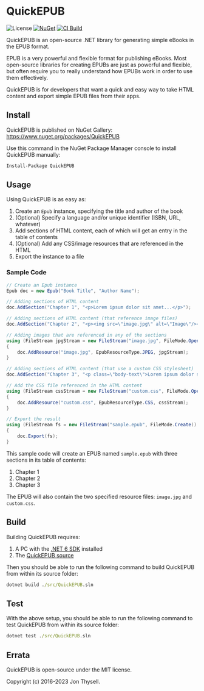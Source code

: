 # QuickEPUB #

![License](https://img.shields.io/github/license/jonthysell/QuickEPUB.svg) [![NuGet](https://img.shields.io/nuget/v/QuickEPUB.svg)](https://www.nuget.org/packages/QuickEPUB) [![CI Build](https://github.com/jonthysell/QuickEPUB/actions/workflows/ci.yml/badge.svg)](https://github.com/jonthysell/QuickEPUB/actions/workflows/ci.yml)

QuickEPUB is an open-source .NET library for generating simple eBooks in the EPUB format.

EPUB is a very powerful and flexible format for publishing eBooks. Most open-source libraries for creating EPUBs are just as powerful and flexible, but often require you to really understand how EPUBs work in order to use them effectively.

QuickEPUB is for developers that want a quick and easy way to take HTML content and export simple EPUB files from their apps.

## Install ##

QuickEPUB is published on NuGet Gallery: https://www.nuget.org/packages/QuickEPUB

Use this command in the NuGet Package Manager console to install QuickEPUB manually:

```ps
Install-Package QuickEPUB
```

## Usage ##

Using QuickEPUB is as easy as:

1. Create an `Epub` instance, specifying the title and author of the book
2. (Optional) Specify a language and/or unique identifier (ISBN, URL, whatever)
3. Add sections of HTML content, each of which will get an entry in the table of contents
4. (Optional) Add any CSS/image resources that are referenced in the HTML
5. Export the instance to a file

### Sample Code ###

```cs
// Create an Epub instance
Epub doc = new Epub("Book Title", "Author Name");

// Adding sections of HTML content
doc.AddSection("Chapter 1", "<p>Lorem ipsum dolor sit amet...</p>");

// Adding sections of HTML content (that reference image files)
doc.AddSection("Chapter 2", "<p><img src=\"image.jpg\" alt=\"Image\"/></p>");

// Adding images that are referenced in any of the sections
using (FileStream jpgStream = new FileStream("image.jpg", FileMode.Open))
{
    doc.AddResource("image.jpg", EpubResourceType.JPEG, jpgStream);
}

// Adding sections of HTML content (that use a custom CSS stylesheet)
doc.AddSection("Chapter 3", "<p class=\"body-text\">Lorem ipsum dolor sit amet...</p>", "custom.css");

// Add the CSS file referenced in the HTML content
using (FileStream cssStream = new FileStream("custom.css", FileMode.Open))
{
    doc.AddResource("custom.css", EpubResourceType.CSS, cssStream);
}

// Export the result
using (FileStream fs = new FileStream("sample.epub", FileMode.Create))
{
    doc.Export(fs);
}
```

This sample code will create an EPUB named `sample.epub` with three sections in its table of contents:

1. Chapter 1
2. Chapter 2
3. Chapter 3

The EPUB will also contain the two specified resource files: `image.jpg` and `custom.css`.

## Build ##

Building QuickEPUB requires:

1. A PC with the [.NET 6 SDK](https://dotnet.microsoft.com/download/dotnet/6.0) installed
2. The [QuickEPUB source](https://github.com/jonthysell/QuickEPUB)

Then you should be able to run the following command to build QuickEPUB from within its source folder:

```cmd
dotnet build ./src/QuickEPUB.sln
```

## Test ##

With the above setup, you should be able to run the following command to test QuickEPUB from within its source folder:

```cmd
dotnet test ./src/QuickEPUB.sln
```

## Errata ##

QuickEPUB is open-source under the MIT license.

Copyright (c) 2016-2023 Jon Thysell.
